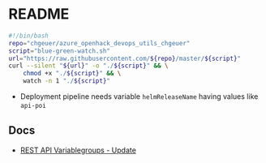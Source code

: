 # README

```bash
#!/bin/bash
repo="chgeuer/azure_openhack_devops_utils_chgeuer"
script="blue-green-watch.sh"
url="https://raw.githubusercontent.com/${repo}/master/${script}"
curl --silent "${url}" -o "./${script}" && \
    chmod +x "./${script}" && \
    watch -n 1 "./${script}"
```

- Deployment pipeline needs variable `helmReleaseName` having values like `api-poi`

## Docs

- [REST API Variablegroups - Update](https://docs.microsoft.com/en-us/rest/api/azure/devops/distributedtask/variablegroups/update?view=azure-devops-rest-5.1)
